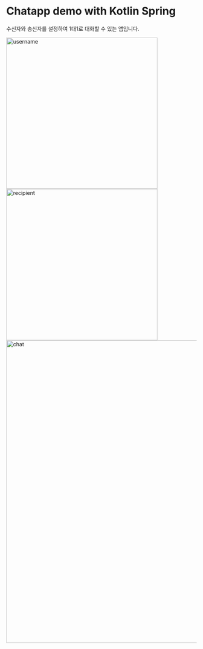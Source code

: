 # Chatapp demo with Kotlin Spring

수신자와 송신자를 설정하여 1대1로 대화할 수 있는 앱입니다.

<img width="400" alt="username" src="https://user-images.githubusercontent.com/72551588/226099347-ecd7673b-7661-43d9-ab52-c44c83055506.png">
<img width="400" alt="recipient" src="https://user-images.githubusercontent.com/72551588/226099352-57de70f4-d708-44bc-b37b-098c43efef87.png">
<img width="800" alt="chat" src="https://user-images.githubusercontent.com/72551588/226099359-51481aef-c85b-4637-b610-6bd68948f20c.png">